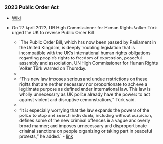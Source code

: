 ### 2023 Public Order Act
- [Wiki](https://en.wikipedia.org/wiki/Spending_Review\#2010_Spending_Review)
- On 27 April 2023, UN High Commissioner for Human Rights Volker Türk urged the UK to reverse Public Order Bill
    
    - `The Public Order Bill, which has now been passed by Parliament in the United Kingdom, is deeply troubling legislation that is incompatible with the UK’s international human rights obligations regarding people’s rights to freedom of expression, peaceful assembly and association, UN High Commissioner for Human Rights Volker Türk warned on Thursday.  
    -   
    - “This new law imposes serious and undue restrictions on these rights that are neither necessary nor proportionate to achieve a legitimate purpose as defined under international law. This law is wholly unnecessary as UK police already have the powers to act against violent and disruptive demonstrations,” Türk said.  
    -   
    - “It is especially worrying that the law expands the powers of the police to stop and search individuals, including without suspicion; defines some of the new criminal offences in a vague and overly broad manner; and imposes unnecessary and disproportionate criminal sanctions on people organizing or taking part in peaceful protests,” he added.` - [link](https://www.ohchr.org/en/press-releases/2023/04/un-human-rights-chief-urges-uk-reverse-deeply-troubling-public-order-bill)
    